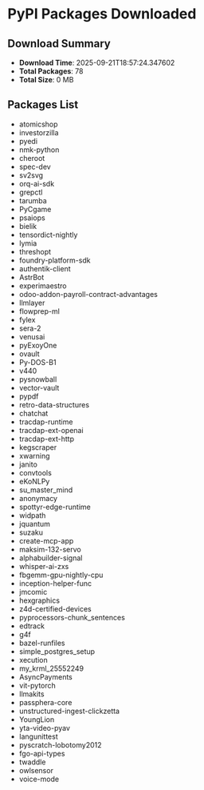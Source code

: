 # PyPI Packages Downloaded

## Download Summary
- **Download Time**: 2025-09-21T18:57:24.347602
- **Total Packages**: 78
- **Total Size**: 0 MB

## Packages List
- atomicshop
- investorzilla
- pyedi
- nmk-python
- cheroot
- spec-dev
- sv2svg
- orq-ai-sdk
- grepctl
- tarumba
- PyCgame
- psaiops
- bielik
- tensordict-nightly
- lymia
- threshopt
- foundry-platform-sdk
- authentik-client
- AstrBot
- experimaestro
- odoo-addon-payroll-contract-advantages
- llmlayer
- flowprep-ml
- fylex
- sera-2
- venusai
- pyExoyOne
- ovault
- Py-DOS-B1
- v440
- pysnowball
- vector-vault
- pypdf
- retro-data-structures
- chatchat
- tracdap-runtime
- tracdap-ext-openai
- tracdap-ext-http
- kegscraper
- xwarning
- janito
- convtools
- eKoNLPy
- su_master_mind
- anonymacy
- spottyr-edge-runtime
- widpath
- jquantum
- suzaku
- create-mcp-app
- maksim-132-servo
- alphabuilder-signal
- whisper-ai-zxs
- fbgemm-gpu-nightly-cpu
- inception-helper-func
- jmcomic
- hexgraphics
- z4d-certified-devices
- pyprocessors-chunk_sentences
- edtrack
- g4f
- bazel-runfiles
- simple_postgres_setup
- xecution
- my_krml_25552249
- AsyncPayments
- vit-pytorch
- llmakits
- passphera-core
- unstructured-ingest-clickzetta
- YoungLion
- yta-video-pyav
- langunittest
- pyscratch-lobotomy2012
- fgo-api-types
- twaddle
- owlsensor
- voice-mode
